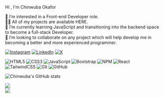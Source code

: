 
Hi , I'm Chinwuba Okafor

👀 I’m interested in a Front-end Developer role.<br>
👨‍💻 All of my projects are available HERE.<br>
🌱 I’m currently learning JavaScript and transitioning into the backend space to become a full-stack Developer.<br>
💞️ I’m looking to collaborate on any project which will help develop me in becoming a better and more experienced programmer.



[![Instagram](https://img.shields.io/badge/Instagram-%23E4405F.svg?logo=Instagram&logoColor=white)](https://instagram.com/https://www.instagram.com/chinwuba_okafor/) 
[![LinkedIn](https://img.shields.io/badge/LinkedIn-%230077B5.svg?logo=linkedin&logoColor=white)](https://linkedin.com/in/https://www.linkedin.com/in/chinwuba-okafor-45712158/) 
[![X](https://img.shields.io/badge/X-black.svg?logo=X&logoColor=white)](https://x.com/https://x.com/chubbychubi) 


![HTML5](https://img.shields.io/badge/html5-%23E34F26.svg?style=for-the-badge&logo=html5&logoColor=white) ![CSS3](https://img.shields.io/badge/css3-%231572B6.svg?style=for-the-badge&logo=css3&logoColor=white) ![JavaScript](https://img.shields.io/badge/javascript-%23323330.svg?style=for-the-badge&logo=javascript&logoColor=%23F7DF1E) ![Bootstrap](https://img.shields.io/badge/bootstrap-%238511FA.svg?style=for-the-badge&logo=bootstrap&logoColor=white) ![NPM](https://img.shields.io/badge/NPM-%23CB3837.svg?style=for-the-badge&logo=npm&logoColor=white) ![React](https://img.shields.io/badge/react-%2320232a.svg?style=for-the-badge&logo=react&logoColor=%2361DAFB) ![TailwindCSS](https://img.shields.io/badge/tailwindcss-%2338B2AC.svg?style=for-the-badge&logo=tailwind-css&logoColor=white) ![Git](https://img.shields.io/badge/git-%23F05033.svg?style=for-the-badge&logo=git&logoColor=white) ![GitHub](https://img.shields.io/badge/github-%23121011.svg?style=for-the-badge&logo=github&logoColor=white)



![Chinwuba's GitHub stats](https://github-readme-stats.vercel.app/api?username=chubicode&show_icons=true&theme=radical)

![](https://github-readme-stats.vercel.app/apiusername=chubicode&theme=radical&hide_border=false&include_all_commits=true&count_private=false)<br/>
![](https://github-readme-streak-stats.herokuapp.com/?user=chubicode&theme=radical&hide_border=false)<br/>


<!-- Proudly created with GPRM ( https://gprm.itsvg.in ) -->






